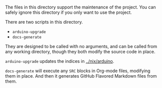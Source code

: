 The files in this directory support the maintenance of the project. You can safely ignore this directory if you only want to use the project.

There are two scripts in this directory.

-   `arduino-upgrade`
-   `docs-generate`

They are designed to be called with no arguments, and can be called from any working directory, though they both modify the source code in place.

`arduino-upgrade` updates the indices in [../nix/arduino](../nix/arduino).

`docs-generate` will execute any `SRC` blocks in Org-mode files, modifying them in place. And then it generates GitHub Flavored Markdown files from them.
